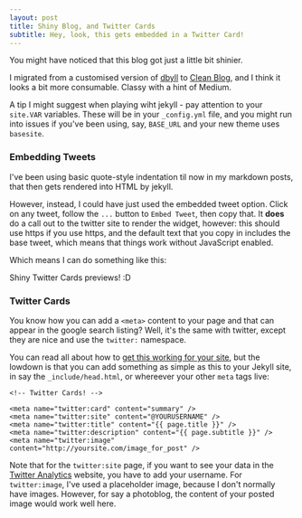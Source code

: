 ```yaml
---
layout: post
title: Shiny Blog, and Twitter Cards
subtitle: Hey, look, this gets embedded in a Twitter Card!
---
```



You might have noticed that this blog got just a little bit shinier. 

I migrated from a customised version of [dbyll](https://github.com/dbtek/dbyll) to [Clean Blog](https://github.com/IronSummitMedia/startbootstrap-clean-blog-jekyll), and I think it looks a bit more consumable. Classy with a hint of Medium. 

A tip I might suggest when playing wiht jekyll - pay attention to your `site.VAR` variables. These will be in your `_config.yml` file, and you might run into issues if you've been using, say, `BASE_URL` and your new theme uses `basesite`. 

### Embedding Tweets


I've been using basic quote-style indentation til now in my markdown posts, that then gets rendered into HTML by jekyll.

However, instead, I could have just used the embedded tweet option. Click on any tweet, follow the `...` button to `Embed Tweet`, then copy that. It **does** do a call out to the twitter site to render the widget, however: this should use https if you use https, and the default text that you copy in includes the base tweet, which means that things work without JavaScript enabled. 

Which means I can do something like this: 

<placeholder>

Shiny Twitter Cards previews! :D

### Twitter Cards 

You know how you can add a `<meta>` content to your page and that can appear in the google search listing? Well, it's the same with twitter, except they are nice and use the `twitter:` namespace. 

You can read all about how to [get this working for your site](https://dev.twitter.com/cards/getting-started), but the lowdown is that you can add something as simple as this to your Jekyll site, in say the `_include/head.html`, or whereever your other `meta` tags live: 


    <!-- Twitter Cards! -->

    <meta name="twitter:card" content="summary" />
    <meta name="twitter:site" content="@YOURUSERNAME" />
    <meta name="twitter:title" content="{{ page.title }}" />
    <meta name="twitter:description" content="{{ page.subtitle }}" />
    <meta name="twitter:image" content="http://yoursite.com/image_for_post" />

Note that for the `twitter:site` page, if you want to see your data in the [Twitter Analytics](https://analytics.twitter.com) website, you have to add your username. For `twitter:image`, I've used a placeholder image, because I don't normally have images. However, for say a photoblog, the content of your posted image would work well here.

